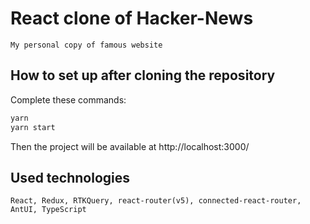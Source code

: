  # React clone of Hacker-News
    My personal copy of famous website
  
 ## How to set up after cloning the repository
   Complete these commands:
   ```bash
   yarn
   yarn start
   ```
   Then the project will be available at http://localhost:3000/
   
 ## Used technologies
    React, Redux, RTKQuery, react-router(v5), connected-react-router, AntUI, TypeScript
  
